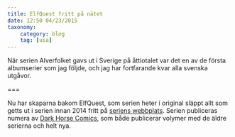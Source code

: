 ```yaml
---
title: ElfQuest fritt på nätet
date: 12:50 04/23/2015
taxonomy:
    category: blog
    tag: [usa]
---
```

När serien Alverfolket gavs ut i Sverige på åttiotalet var det en av de första albumserier som jag följde, och jag har fortfarande kvar alla svenska utgåvor.

===

Nu har skaparna bakom ElfQuest, som serien heter i original släppt allt som getts ut i serien innan 2014 fritt på [seriens webbplats](http://elfquest.com/gallery/OnlineComics/digitalEQ.html). Serien publiceras numera av [Dark Horse Comics](http://www.darkhorse.com/Search/elfquest), som både publicerar volymer med de äldre serierna och helt nya.
